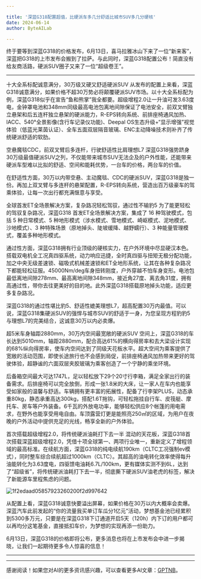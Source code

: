 ```yaml
---

title: '深蓝G318配置超值，比硬派车多几分舒适比城市SUV多几分硬核'
date: 2024-06-14
author: ByteAILab

---
```


终于要等到深蓝G318的价格发布，6月13日，喜马拉雅冰山下来了一位“新来客”，深蓝把G318的上市发布会搬到了拉萨。与此同时，深蓝G318配置公布！简直没有给友商活路，硬派SUV圈子又来了一位“超级卷王”。

---


十大全系标配诚意满分，30万级又硬又舒适硬派SUV
从发布的配置上来看，深蓝G318诚意满分，如果价格不超30万势必将颠覆硬派SUV市场。以十大全系标配为例，深蓝G318似乎在宣告“鱼和熊掌”我全都要。超级增程2.0让一升油可发3.63度电，金钟罩电池和348mm同级最高电池包离地间隙保证了电池安全，前双叉臂独立悬架和后五连杆独立悬架的硬派能力，R-EPS转向系统、前排座椅通风加热、IACC、540°全景影像(含行车记录仪功能)、Deepal OS生态升级+“显示增强”视觉体验（低蓝光莱茵认证）、全车五面双层隔音玻璃、ENC主动降噪技术则补齐了传统硬派舒适的软肋。

空悬魔毯CDC，前双叉臂后多连杆，行驶舒适性比肩理想L7
深蓝G318强势跻身30万级最值硬派SUV之列，不仅能带来城市SUV无法企及的户外性能，还能带来硬派车型难以比拟的舒适、空间和能耗优势，一台车的价格，两台车的价值。

在舒适性方面，30万以内带空悬、主动魔毯、CDC的硬派SUV，深蓝G318是独一份。再加上双叉臂与多连杆的悬架配置，R-EPS转向系统，营造出百万级豪车的驾乘体验，让每一次出行都充满惬意与享受。

全球首发ET全场景解决方案，复杂路况轻松驾驭，通过性不输豹5
为了能更轻松的驾驭复杂路况，深蓝G318 首发ET全场景解决方案，集成了 16 种驾驶模式，包括 5 种日常模式、5 种地形模式（涉水模式、雪地模式、崎岖模式、泥地模式、沙地模式）、3 种特殊场景（原地掉头、陡坡缓降、越野蠕行）、3 种能量管理模式，覆盖多种地形模式。

通过性方面，深蓝G318拥有行业顶级的硬核实力，在户外环境中尽显硬汉本色。搭载双电机全工况真四驱系统，动力响应迅捷，全时真四驱与扭矩无极分配功能，加之中央无级差速锁、磁吸式机械差速锁和ET全地形系统，让其在各种复杂路况下都能轻松征服。45000Nm/deg车身扭转刚度，户外穿越不怕车身变形。电池包最低离地间隙278mm、最高离地间隙348mm，接近角27度、离去角31度，拥有高通过性，带你去往更美好的目的地。此外深蓝G318搭载原地掉头功能，适应更多复杂路况。

深蓝G318的通过性堪比豹5、舒适性媲美理想L7，超高配置30万内最值。可以说，深蓝G318集硬派SUV的强悍与城市SUV的舒适于一身，为您呈现方程豹豹5与理想L7的完美结合，这诚意30万以内必卖爆。

超5米车身轴距2880mm，30万内空间最宽敞的硬派SUV
空间上，深蓝G318的车长达到5010mm，轴距2880mm，配合高达61%的横向得房率和去大梁设计实现的68%纵向得房率，使车内空间达到了同级天花板水平。超大空间为乘客提供了宽敞的活动范围，即使长途旅行也不会感到局促，前排座椅通风加热带来更好的驾驶体验，超静谧的六面双层夹胶玻璃为乘客创造了一个宁静的乘坐环境。

后备箱空间最大可达1747L，足以轻松放下29个20寸行李箱，满足全家出行的装备需求。后排座椅可以完全放倒，形成一张1.8米的大床，让一家人在车内也能享受如家般的温馨与舒适。车辆拥有更丰富的拓展性，配备了行李架PLUS，动态承重80kg，静态承重高达300kg，搭配1.6T拖钩，可轻松拖挂自行车、皮筏艇、摩托车、房车等户外装备。6千瓦的外放电功率，能够轻松供应8个帐篷的用电需求，在野外也能享受用电自由。车顶露营灯更是能照亮250㎡的区域，为用户在夜晚的户外活动中提供充足的光线，畅享全新的户外体验。

首次搭载超级增程2.0，将传统硬派油耗打下去一半
混动的天花板，深蓝G318首次搭载深蓝超级增程2.0，凭借十项全球第一、两项行业唯一，重新定义了增程领域的最高标准。在续航方面，深蓝G318的纯电续航190km（CLTC工况强制ev模式），同时整车综合续航超过1000km（CLTC）。其超高的油电转化效率使得每升油能转化为3.63度电，四驱馈电油耗6.7L/100km，更有媒体实测不到6L，达到了“超级省”，将传统硬派油耗打下去一半，彻底撕下硬派SUV油老虎的标签，解决了新能源车里程焦虑的问题。

![1f2edaad05857923260200f2d997642](https://image.jiqizhixin.com/uploads/editor/ac8bc35b-1f0d-4d97-b2b5-6d2fb9086ba8/1718260001208.jpeg)

从配置上看，深蓝G318诚意快要溢出屏幕，如果价格在30万以内大概率会卖爆。深蓝汽车此前发起的“你的流量我买单订车瓜分1亿元”活动，梦想基金池已经累积到5300多万元，只要是在深蓝G318下订通道开启5天（120h）内下订的用户都可以再均分这笔基金，直接抵扣车价，为梦想的实现再添一份助力。

6月13日，深蓝G318的价格即将公布，更多消息也将在上市发布会中进一步揭晓，让我们一起期待更多令人惊喜的信息！

---
---
感谢阅读！如果您对AI的更多资讯感兴趣，可以查看更多AI文章：[GPTNB](https://gptnb.com)。